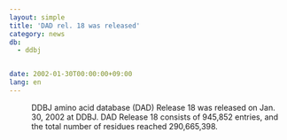 ```yaml
---
layout: simple
title: 'DAD rel. 18 was released'
category: news
db:
  - ddbj


date: 2002-01-30T00:00:00+09:00
lang: en
---
```


<dd>DDBJ amino acid database (DAD) Release 18 was released on Jan. 30, 2002 at DDBJ. DAD Release 18 consists of 945,852 entries, and the total number of residues reached 290,665,398.</dd>
